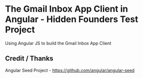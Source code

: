 # The Gmail Inbox App Client in Angular - Hidden Founders Test Project

Using Angular JS to build the Gmail Inbox App Client

## Credit / Thanks

Angular Seed Project - https://github.com/angular/angular-seed
